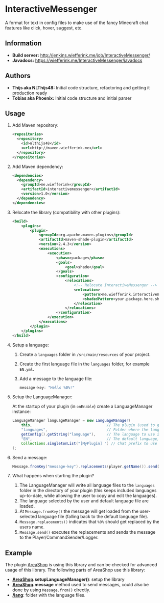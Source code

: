 InteractiveMessenger
====================

A format for text in config files to make use of the fancy Minecraft chat features like click, hover, suggest, etc.

## Information
* **Build server:** http://jenkins.wiefferink.me/job/InteractiveMessenger/
* **Javadocs:** https://wiefferink.me/InteractiveMessenger/javadocs

## Authors
* **Thijs aka NLThijs48:** Initial code structure, refactoring and getting it production ready
* **Tobias aka Phoenix:** Initial code structure and initial parser

## Usage
1. Add Maven repository:

    ```xml
    <repositories>
      <repository>
        <id>nlthijs48</id>
        <url>http://maven.wiefferink.me</url>
      </repository>
    </repositories>
    ```
1. Add Maven dependency:

    ```xml
    <dependencies>
      <dependency>
        <groupId>me.wiefferink</groupId>
        <artifactId>interactivemessenger</artifactId>
        <version>1.0</version>
      </dependency>
    </dependencies>
    ```
1. Relocate the library (compatibility with other plugins):

    ```xml
    <build>
        <plugins>
            <plugin>
                <groupId>org.apache.maven.plugins</groupId>
                <artifactId>maven-shade-plugin</artifactId>
                <version>2.4.3</version>
                <executions>
                    <execution>
                        <phase>package</phase>
                        <goals>
                            <goal>shade</goal>
                        </goals>
                        <configuration>
                            <relocations>
                                <!-- Relocate InteractiveMessenger -->
                                <relocation>
                                    <pattern>me.wiefferink.interactivemessenger</pattern>
                                    <shadedPattern>your.package.here.shaded.interactivemessenger</shadedPattern>
                                </relocation>
                            </relocations>
                        </configuration>
                    </execution>
                </executions>
            </plugin>
        </plugins>
    </build>
    ```    
1. Setup a language:
    1. Create a `languages` folder in `/src/main/resources` of your project.
    1. Create the first language file in the `languages` folder, for example `EN.yml`.
    1. Add a message to the language file:
    
        ```java
        message-key: "Hello %0%!"
        ```
1. Setup the LanguageManager:
    
    At the startup of your plugin (in `onEnable`) create a LanguageManager instance:
        
    ```java
    LanguageManager languageManager = new LanguageManager(
        this,                                  // The plugin (used to get the languages bundled in the jar file)
        "languages",                           // Folder where the languages are stored
        getConfig().getString("language"),     // The language to use indicated by the plugin user
        "EN",                                  // The default language, expected to be shipped with the plugin and should be complete, fills in gaps in the user-selected language
        Collections.singletonList("[MyPlugin] ") // Chat prefix to use with Message#prefix(), could of course come from the config file
    );
    ```
1. Send a message:
    
    ```java
    Message.fromKey("message-key").replacements(player.getName()).send(player);
    ```
1. What happens when starting the plugin?
    1. The LanguageManager will write all language files to the `languages` folder in the directory of your plugin (this keeps included languages up-to-date, while allowing the user to copy and edit the languages).
    1. The language selected by the user and default language file are loaded.
    1. At `Message.fromKey()` the message will get loaded from the user-selected language file (falling back to the default language file).
    1. `Message.replacements()` indicates that `%0%` should get replaced by the users name.
    1. `Message.send()` executes the replacements and sends the message to the Player/CommandSender/Logger.

## Example
The plugin [AreaShop](https://github.com/NLthijs48/AreaShop) is using this library and can be checked for advanced usage of this library. The following parts of AreaShop use this library:

* **[AreaShop](https://github.com/NLthijs48/AreaShop/blob/master/AreaShop/src/main/java/me/wiefferink/areashop/AreaShop.java).setupLanguageManager()**: setup the library
* **[AreaShop](https://github.com/NLthijs48/AreaShop/blob/master/AreaShop/src/main/java/me/wiefferink/areashop/AreaShop.java).message** method used to send messages, could also be done by using `Message.from()` directly.
* **[/lang](https://github.com/NLthijs48/AreaShop/tree/master/AreaShop/src/main/resources/lang)**: folder with the language files.

